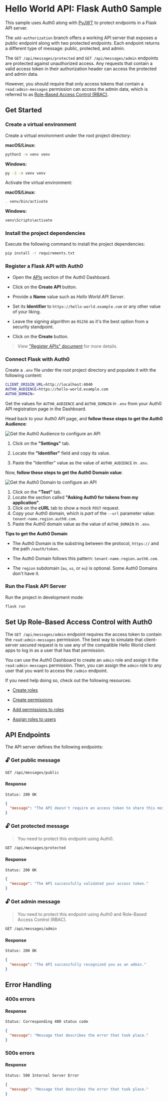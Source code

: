 # Hello World API: Flask Auth0 Sample

This sample uses Auth0 along with [PyJWT](https://github.com/jpadilla/pyjwt) to protect endpoints in a Flask API server.

The `add-authorization` branch offers a working API server that exposes a public endpoint along with two protected endpoints. Each endpoint returns a different type of message: public, protected, and admin.

The `GET /api/messages/protected` and `GET /api/messages/admin` endpoints are protected against unauthorized access. Any requests that contain a valid access token in their authorization header can access the protected and admin data.

However, you should require that only access tokens that contain a `read:admin-messages` permission can access the admin data, which is referred to as [Role-Based Access Control (RBAC)](https://auth0.com/docs/authorization/rbac/).

## Get Started

### Create a virtual environment

Create a virtual environment under the root project directory:

**macOS/Linux:**

```bash
python3 -m venv venv
```

**Windows:**

```bash
py -3 -m venv venv
```

Activate the virtual environment:

**macOS/Linux:**

```bash
. venv/bin/activate
```

**Windows:**

```bash
venv\Scripts\activate
```

### Install the project dependencies

Execute the following command to install the project dependencies:

```bash
pip install -r requirements.txt
```

### Register a Flask API with Auth0

- Open the [APIs](https://manage.auth0.com/#/apis) section of the Auth0 Dashboard.

- Click on the **Create API** button.

- Provide a **Name** value such as _Hello World API Server_.

- Set its **Identifier** to `https://hello-world.example.com` or any other value of your liking.

- Leave the signing algorithm as `RS256` as it's the best option from a security standpoint.

- Click on the **Create** button.

> View ["Register APIs" document](https://auth0.com/docs/get-started/set-up-apis) for more details.

### Connect Flask with Auth0

Create a `.env` file under the root project directory and populate it with the following content:

```bash
CLIENT_ORIGIN_URL=http://localhost:4040
AUTH0_AUDIENCE=https://hello-world.example.com
AUTH0_DOMAIN=
```

Get the values for `AUTH0_AUDIENCE` and `AUTH0_DOMAIN` in `.env` from your Auth0 API registration page in the Dashboard.

Head back to your Auth0 API page, and **follow these steps to get the Auth0 Audience**:

![Get the Auth0 Audience to configure an API](https://cdn.auth0.com/blog/complete-guide-to-user-authentication/get-the-auth0-audience.png)

1. Click on the **"Settings"** tab.

2. Locate the **"Identifier"** field and copy its value.

3. Paste the "Identifier" value as the value of `AUTH0_AUDIENCE` in `.env`.

Now, **follow these steps to get the Auth0 Domain value**:

![Get the Auth0 Domain to configure an API](https://cdn.auth0.com/blog/complete-guide-to-user-authentication/get-the-auth0-domain.png)

1. Click on the **"Test"** tab.
2. Locate the section called **"Asking Auth0 for tokens from my application"**.
3. Click on the **cURL** tab to show a mock `POST` request.
4. Copy your Auth0 domain, which is _part_ of the `--url` parameter value: `tenant-name.region.auth0.com`.
5. Paste the Auth0 domain value as the value of `AUTH0_DOMAIN` in `.env`.

**Tips to get the Auth0 Domain**

- The Auth0 Domain is the substring between the protocol, `https://` and the path `/oauth/token`.

- The Auth0 Domain follows this pattern: `tenant-name.region.auth0.com`.

- The `region` subdomain (`au`, `us`, or `eu`) is optional. Some Auth0 Domains don't have it.

### Run the Flask API Server

Run the project in development mode:

```bash
flask run
```

## Set Up Role-Based Access Control with Auth0

The `GET /api/messages/admin` endpoint requires the access token to contain the `read:admin-messages` permission. The best way to simulate that client-server secured request is to use any of the compatible Hello World client apps to log in as a user that has that permission.

You can use the Auth0 Dashboard to create an `admin` role and assign it the `read:admin-messages` permission. Then, you can assign the `admin` role to any user that you want to access the `/admin` endpoint.

If you need help doing so, check out the following resources:

- [Create roles](https://auth0.com/docs/authorization/rbac/roles/create-roles)

- [Create permissions](https://auth0.com/docs/get-started/dashboard/add-api-permissions)

- [Add permissions to roles](https://auth0.com/docs/authorization/rbac/roles/add-permissions-to-roles)

- [Assign roles to users](https://auth0.com/docs/users/assign-roles-to-users)

## API Endpoints

The API server defines the following endpoints:

### 🔓 Get public message

```bash
GET /api/messages/public
```

#### Response

```bash
Status: 200 OK
```

```json
{
  "message": "The API doesn't require an access token to share this message."
}
```

### 🔓 Get protected message

> You need to protect this endpoint using Auth0.

```bash
GET /api/messages/protected
```

#### Response

```bash
Status: 200 OK
```

```json
{
  "message": "The API successfully validated your access token."
}
```

### 🔓 Get admin message

> You need to protect this endpoint using Auth0 and Role-Based Access Control (RBAC).

```bash
GET /api/messages/admin
```

#### Response

```bash
Status: 200 OK
```

```json
{
  "message": "The API successfully recognized you as an admin."
}
```

## Error Handling

### 400s errors

#### Response

```bash
Status: Corresponding 400 status code
```

```json
{
  "message": "Message that describes the error that took place."
}
```

### 500s errors

#### Response

```bash
Status: 500 Internal Server Error
```

```json
{
  "message": "Message that describes the error that took place."
}
```
